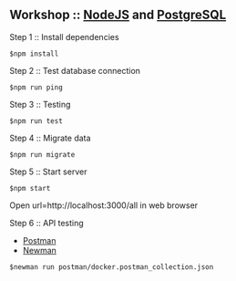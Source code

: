 ## Workshop :: [NodeJS](https://nodejs.org/en/) and [PostgreSQL](https://www.postgresql.org/)

Step 1 :: Install dependencies
```
$npm install
```

Step 2 :: Test database connection
```
$npm run ping
```

Step 3 :: Testing
```
$npm run test
```

Step 4 :: Migrate data
```
$npm run migrate
```

Step 5 :: Start server
```
$npm start
```

Open url=http://localhost:3000/all in web browser

Step 6 :: API testing
* [Postman](https://www.postman.com/)
* [Newman](https://www.npmjs.com/package/newman)

```
$newman run postman/docker.postman_collection.json
```



